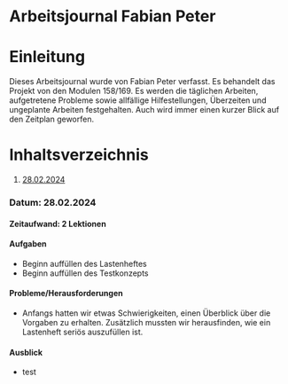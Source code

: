 # Arbeitsjournal Fabian Peter

# Einleitung
Dieses Arbeitsjournal wurde von Fabian Peter verfasst. Es behandelt das Projekt von den Modulen 158/169. 
Es werden die täglichen Arbeiten, aufgetretene Probleme
sowie allfällige Hilfestellungen, Überzeiten und ungeplante Arbeiten
festgehalten. Auch wird immer einen kurzer Blick auf den Zeitplan geworfen.


# Inhaltsverzeichnis

1. [28.02.2024](#datum-28022024)


### Datum: 28.02.2024

#### Zeitaufwand: 2 Lektionen

#### Aufgaben
- Beginn auffüllen des Lastenheftes
- Beginn auffüllen des Testkonzepts

#### Probleme/Herausforderungen
- Anfangs hatten wir etwas Schwierigkeiten, einen Überblick über die Vorgaben zu erhalten. Zusätzlich mussten wir herausfinden, wie ein Lastenheft seriös auszufüllen ist. 

#### Ausblick
- test
